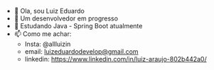 - 👋 Ola, sou Luiz Eduardo
- 👀 Um desenvolvedor em progresso
- 🌱 Estudando Java - Spring Boot atualmente
- 📫 Como me achar:
  - Insta: @allluizin
  - email: luizeduardodevelop@gmail.com
  - linkedin: https://www.linkedin.com/in/luiz-araujo-802b442a0/

